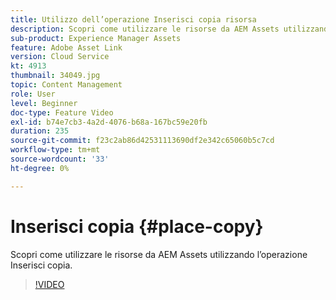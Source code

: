 ```yaml
---
title: Utilizzo dell’operazione Inserisci copia risorsa
description: Scopri come utilizzare le risorse da AEM Assets utilizzando l’operazione Inserisci copia.
sub-product: Experience Manager Assets
feature: Adobe Asset Link
version: Cloud Service
kt: 4913
thumbnail: 34049.jpg
topic: Content Management
role: User
level: Beginner
doc-type: Feature Video
exl-id: b74e7cb3-4a2d-4076-b68a-167bc59e20fb
duration: 235
source-git-commit: f23c2ab86d42531113690df2e342c65060b5c7cd
workflow-type: tm+mt
source-wordcount: '33'
ht-degree: 0%

---
```


# Inserisci copia {#place-copy}

Scopri come utilizzare le risorse da AEM Assets utilizzando l’operazione Inserisci copia.

>[!VIDEO](https://video.tv.adobe.com/v/34049?quality=12&learn=on)
